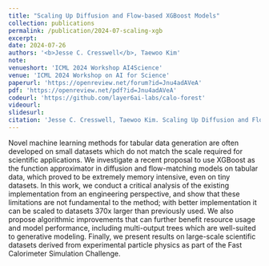 ```yaml
---
title: "Scaling Up Diffusion and Flow-based XGBoost Models"
collection: publications
permalink: /publication/2024-07-scaling-xgb
excerpt: 
date: 2024-07-26
authors: '<b>Jesse C. Cresswell</b>, Taewoo Kim'
note:
venueshort: 'ICML 2024 Workshop AI4Science'
venue: 'ICML 2024 Workshop on AI for Science'
paperurl: 'https://openreview.net/forum?id=Jnu4adAVeA'
pdf: 'https://openreview.net/pdf?id=Jnu4adAVeA'
codeurl: 'https://github.com/layer6ai-labs/calo-forest'
videourl:
slidesurl:
citation: 'Jesse C. Cresswell, Taewoo Kim. Scaling Up Diffusion and Flow-based XGBoost Models. ICML 2024 Workshop on AI for Science'
---
```

Novel machine learning methods for tabular data generation are often developed on small datasets which do not match the scale required for scientific applications. We investigate a recent proposal to use XGBoost as the function approximator in diffusion and flow-matching models on tabular data, which proved to be extremely memory intensive, even on tiny datasets. In this work, we conduct a critical analysis of the existing implementation from an engineering perspective, and show that these limitations are not fundamental to the method; with better implementation it can be scaled to datasets 370x larger than previously used. We also propose algorithmic improvements that can further benefit resource usage and model performance, including multi-output trees which are well-suited to generative modeling. Finally, we present results on large-scale scientific datasets derived from experimental particle physics as part of the Fast Calorimeter Simulation Challenge.